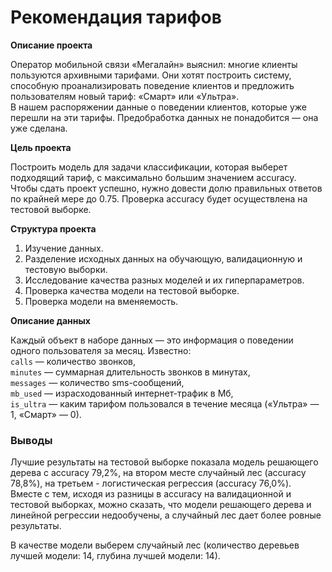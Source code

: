 # Рекомендация тарифов

**Описание проекта**

Оператор мобильной связи «Мегалайн» выяснил: многие клиенты пользуются архивными тарифами. Они хотят построить систему, способную проанализировать поведение клиентов и предложить пользователям новый тариф: «Смарт» или «Ультра».  
В нашем распоряжении данные о поведении клиентов, которые уже перешли на эти тарифы. Предобработка данных не понадобится — она уже сделана.  

**Цель проекта**

Построить модель для задачи классификации, которая выберет подходящий тариф, с максимально большим значением accuracy. Чтобы сдать проект успешно, нужно довести долю правильных ответов по крайней мере до 0.75. Проверка accuracy будет осуществлена на тестовой выборке.

**Структура проекта**

1. Изучение данных.
2. Разделение исходных данных на обучающую, валидационную и тестовую выборки.
3. Исследование качества разных моделей и их гиперпараметров. 
4. Проверка качества модели на тестовой выборке.
5. Проверка модели на вменяемость.  

**Описание данных**

Каждый объект в наборе данных — это информация о поведении одного пользователя за месяц. Известно:  
`сalls` — количество звонков,  
`minutes` — суммарная длительность звонков в минутах,  
`messages` — количество sms-сообщений,  
`mb_used` — израсходованный интернет-трафик в Мб,  
`is_ultra` — каким тарифом пользовался в течение месяца («Ультра» — 1, «Смарт» — 0).  

### Выводы

Лучшие результаты на тестовой выборке показала модель решающего дерева с accuracy 79,2%, на втором месте случайный лес (accuracy 78,8%), на третьем - логистическая регрессия (accuracy 76,0%).  
Вместе с тем, исходя из разницы в accuracy на валидационной и тестовой выборках, можно сказать, что модели решающего дерева и линейной регрессии недообучены, а случайный лес дает более ровные результаты.

В качестве модели выберем случайный лес (количество деревьев лучшей модели: 14, глубина лучшей модели: 14).  